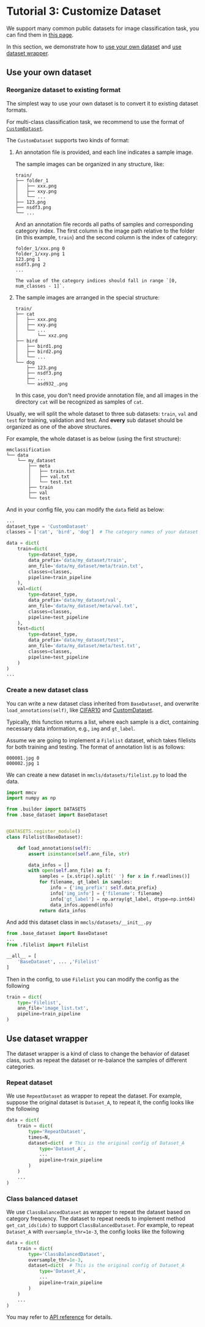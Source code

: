 # Tutorial 3: Customize Dataset

We support many common public datasets for image classification task, you can find them in
[this page](https://mmclassification.readthedocs.io/en/master/api/datasets.html).

In this section, we demonstrate how to [use your own dataset](#use-your-own-dataset)
and [use dataset wrapper](#use-dataset-wrapper).

## Use your own dataset

### Reorganize dataset to existing format

The simplest way to use your own dataset is to convert it to existing dataset formats.

For multi-class classification task, we recommend to use the format of
[`CustomDataset`](https://mmclassification.readthedocs.io/en/master/api/datasets.html#mmcls.datasets.CustomDataset).

The `CustomDataset` supports two kinds of format:

1. An annotation file is provided, and each line indicates a sample image.

   The sample images can be organized in any structure, like:

   ```
   train/
   ├── folder_1
   │   ├── xxx.png
   │   ├── xxy.png
   │   └── ...
   ├── 123.png
   ├── nsdf3.png
   └── ...
   ```

   And an annotation file records all paths of samples and corresponding
   category index. The first column is the image path relative to the folder
   (in this example, `train`) and the second column is the index of category:

   ```
   folder_1/xxx.png 0
   folder_1/xxy.png 1
   123.png 1
   nsdf3.png 2
   ...
   ```

   ```{note}
   The value of the category indices should fall in range `[0, num_classes - 1]`.
   ```

2. The sample images are arranged in the special structure:

   ```
   train/
   ├── cat
   │   ├── xxx.png
   │   ├── xxy.png
   │   └── ...
   │       └── xxz.png
   ├── bird
   │   ├── bird1.png
   │   ├── bird2.png
   │   └── ...
   └── dog
       ├── 123.png
       ├── nsdf3.png
       ├── ...
       └── asd932_.png
   ```

   In this case, you don't need provide annotation file, and all images in the directory `cat` will be
   recognized as samples of `cat`.

Usually, we will split the whole dataset to three sub datasets: `train`, `val`
and `test` for training, validation and test. And **every** sub dataset should
be organized as one of the above structures.

For example, the whole dataset is as below (using the first structure):

```
mmclassification
└── data
    └── my_dataset
        ├── meta
        │   ├── train.txt
        │   ├── val.txt
        │   └── test.txt
        ├── train
        ├── val
        └── test
```

And in your config file, you can modify the `data` field as below:

```python
...
dataset_type = 'CustomDataset'
classes = ['cat', 'bird', 'dog']  # The category names of your dataset

data = dict(
    train=dict(
        type=dataset_type,
        data_prefix='data/my_dataset/train',
        ann_file='data/my_dataset/meta/train.txt',
        classes=classes,
        pipeline=train_pipeline
    ),
    val=dict(
        type=dataset_type,
        data_prefix='data/my_dataset/val',
        ann_file='data/my_dataset/meta/val.txt',
        classes=classes,
        pipeline=test_pipeline
    ),
    test=dict(
        type=dataset_type,
        data_prefix='data/my_dataset/test',
        ann_file='data/my_dataset/meta/test.txt',
        classes=classes,
        pipeline=test_pipeline
    )
)
...
```

### Create a new dataset class

You can write a new dataset class inherited from `BaseDataset`, and overwrite `load_annotations(self)`,
like [CIFAR10](https://github.com/open-mmlab/mmclassification/blob/master/mmcls/datasets/cifar.py) and
[CustomDataset](https://github.com/open-mmlab/mmclassification/blob/master/mmcls/datasets/custom.py).

Typically, this function returns a list, where each sample is a dict, containing necessary data information,
e.g., `img` and `gt_label`.

Assume we are going to implement a `Filelist` dataset, which takes filelists for both training and testing.
The format of annotation list is as follows:

```
000001.jpg 0
000002.jpg 1
```

We can create a new dataset in `mmcls/datasets/filelist.py` to load the data.

```python
import mmcv
import numpy as np

from .builder import DATASETS
from .base_dataset import BaseDataset


@DATASETS.register_module()
class Filelist(BaseDataset):

    def load_annotations(self):
        assert isinstance(self.ann_file, str)

        data_infos = []
        with open(self.ann_file) as f:
            samples = [x.strip().split(' ') for x in f.readlines()]
            for filename, gt_label in samples:
                info = {'img_prefix': self.data_prefix}
                info['img_info'] = {'filename': filename}
                info['gt_label'] = np.array(gt_label, dtype=np.int64)
                data_infos.append(info)
            return data_infos

```

And add this dataset class in `mmcls/datasets/__init__.py`

```python
from .base_dataset import BaseDataset
...
from .filelist import Filelist

__all__ = [
    'BaseDataset', ... ,'Filelist'
]
```

Then in the config, to use `Filelist` you can modify the config as the following

```python
train = dict(
    type='Filelist',
    ann_file='image_list.txt',
    pipeline=train_pipeline
)
```

## Use dataset wrapper

The dataset wrapper is a kind of class to change the behavior of dataset class, such as repeat the dataset or
re-balance the samples of different categories.

### Repeat dataset

We use `RepeatDataset` as wrapper to repeat the dataset. For example, suppose the original dataset is
`Dataset_A`, to repeat it, the config looks like the following

```python
data = dict(
    train = dict(
        type='RepeatDataset',
        times=N,
        dataset=dict(  # This is the original config of Dataset_A
            type='Dataset_A',
            ...
            pipeline=train_pipeline
        )
    )
    ...
)
```

### Class balanced dataset

We use `ClassBalancedDataset` as wrapper to repeat the dataset based on category frequency. The dataset to
repeat needs to implement method `get_cat_ids(idx)` to support `ClassBalancedDataset`. For example, to repeat
`Dataset_A` with `oversample_thr=1e-3`, the config looks like the following

```python
data = dict(
    train = dict(
        type='ClassBalancedDataset',
        oversample_thr=1e-3,
        dataset=dict(  # This is the original config of Dataset_A
            type='Dataset_A',
            ...
            pipeline=train_pipeline
        )
    )
    ...
)
```

You may refer to [API reference](https://mmclassification.readthedocs.io/en/master/api/datasets.html#mmcls.datasets.ClassBalancedDataset) for details.

